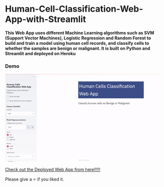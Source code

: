 # Human-Cell-Classification-Web-App-with-Streamlit

**This Web App uses different Machine Learning algorithms such as SVM (Support Vector Machines), Logistic Regression and Random Forest to build and train a model using human cell records, and classify cells to whether the samples are benign or malignant. It is built on Python and Streamlit and deployed on Heroku**

### Demo 

![](readme_resources/Streamlit-Web-App.gif)

[Check out the Deployed Web App from here!!!!!](https://human-cell-classification.herokuapp.com/)

Please give a ⭐ if you liked it.
